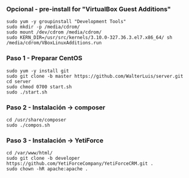 ### Opcional - pre-install for "VirtualBox Guest Additions"
    sudo yum -y groupinstall "Development Tools"
    sudo mkdir -p /media/cdrom/
    sudo mount /dev/cdrom /media/cdrom/
    sudo KERN_DIR=/usr/src/kernels/3.10.0-327.36.3.el7.x86_64/ sh /media/cdrom/VBoxLinuxAdditions.run

### Paso 1 - Preparar CentOS
    sudo yum -y install git
    sudo git clone -b master https://github.com/WalterLuis/server.git
    cd server
    sudo chmod 0700 start.sh
    sudo ./start.sh

### Paso 2 - Instalación -> composer
    cd /usr/share/composer
    sudo ./compos.sh
    
### Paso 3 - Instalación -> YetiForce
    cd /var/www/html/
    sudo git clone -b developer https://github.com/YetiForceCompany/YetiForceCRM.git .
    sudo chown -hR apache:apache .
